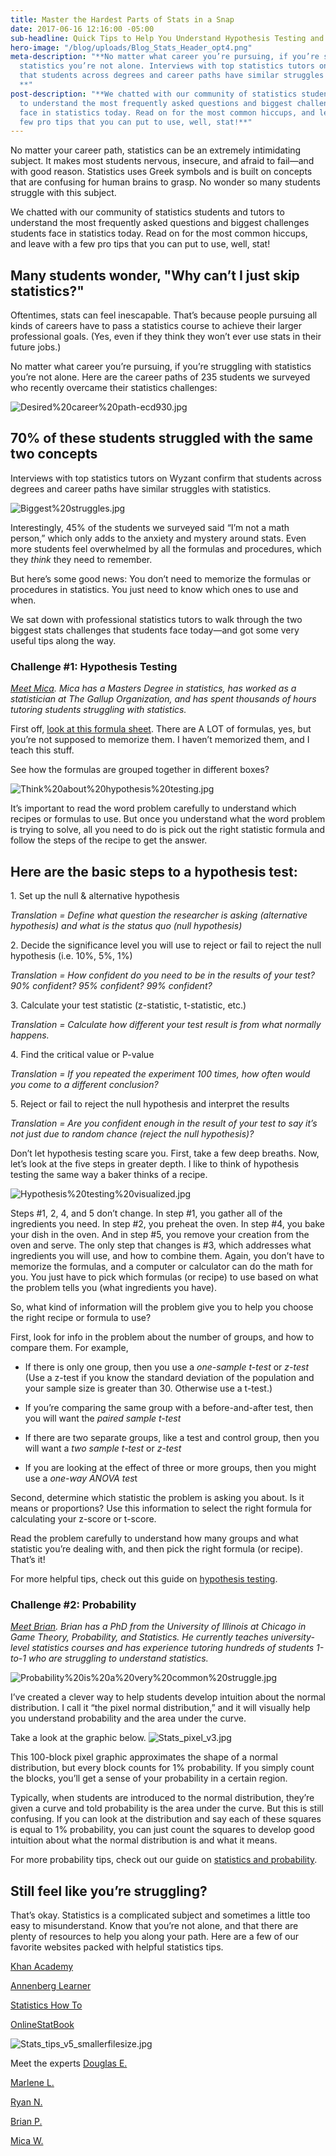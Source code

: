 ```yaml
---
title: Master the Hardest Parts of Stats in a Snap
date: 2017-06-16 12:16:00 -05:00
sub-headline: Quick Tips to Help You Understand Hypothesis Testing and Probability
hero-image: "/blog/uploads/Blog_Stats_Header_opt4.png"
meta-description: "**No matter what career you’re pursuing, if you’re struggling with
  statistics you’re not alone. Interviews with top statistics tutors on Wyzant confirm
  that students across degrees and career paths have similar struggles with statistics.
  **"
post-description: "**We chatted with our community of statistics students and tutors
  to understand the most frequently asked questions and biggest challenges students
  face in statistics today. Read on for the most common hiccups, and leave with a
  few pro tips that you can put to use, well, stat!**"
---
```


No matter your career path, statistics can be an extremely intimidating subject. It makes most students nervous, insecure, and afraid to fail—and with good reason. Statistics uses Greek symbols and is built on concepts that are confusing for human brains to grasp. No wonder so many students struggle with this subject.

We chatted with our community of statistics students and tutors to understand the most frequently asked questions and biggest challenges students face in statistics today. Read on for the most common hiccups, and leave with a few pro tips that you can put to use, well, stat!

## Many students wonder, "Why can’t I just skip statistics?"

Oftentimes, stats can feel inescapable. That’s because people pursuing all kinds of careers have to pass a statistics course to achieve their larger professional goals. (Yes, even if they think they won’t ever use stats in their future jobs.)

No matter what career you’re pursuing, if you’re struggling with statistics you’re not alone. Here are the career paths of 235 students we surveyed who recently overcame their statistics challenges:

![Desired%20career%20path-ecd930.jpg](/blog/uploads/Desired%20career%20path-ecd930.jpg)

## 70% of these students struggled with the same two concepts

Interviews with top statistics tutors on Wyzant confirm that students across degrees and career paths have similar struggles with statistics.

![Biggest%20struggles.jpg](/blog/uploads/Biggest%20struggles.jpg)

Interestingly, 45% of the students we surveyed said “I’m not a math person,” which only adds to the anxiety and mystery around stats. Even more students feel overwhelmed by all the formulas and procedures, which they *think* they need to remember.

But here’s some good news: You don’t need to memorize the formulas or procedures in statistics. You just need to know which ones to use and when.

We sat down with professional statistics tutors to walk through the two biggest stats challenges that students face today—and got some very useful tips along the way.

### Challenge #1: Hypothesis Testing

*[Meet Mica](https://www.wyzant.com/match/tutor/75474730/). Mica has a Masters Degree in statistics, has worked as a statistician at The Gallup Organization, and has spent thousands of hours tutoring students struggling with statistics.*

First off, [look at this formula sheet](https://drive.google.com/file/d/0BwGwV23dlzDnSHJPN1pHLXU1Sm8/view). There are A LOT of formulas, yes, but you’re not supposed to memorize them. I haven’t memorized them, and I teach this stuff.

See how the formulas are grouped together in different boxes?

![Think%20about%20hypothesis%20testing.jpg](/blog/uploads/Think%20about%20hypothesis%20testing.jpg)

It’s important to read the word problem carefully to understand which recipes or formulas to use. But once you understand what the word problem is trying to solve, all you need to do is pick out the right statistic formula and follow the steps of the recipe to get the answer.

## Here are the basic steps to a hypothesis test:

1\. Set up the null & alternative hypothesis

*Translation = Define what question the researcher is asking (alternative hypothesis) and what is the status quo (null hypothesis)*

2\. Decide the significance level you will use to reject or fail to reject the null hypothesis (i.e. 10%, 5%, 1%)

*Translation = How confident do you need to be in the results of your test? 90% confident? 95% confident? 99% confident?*

3\. Calculate your test statistic (z-statistic, t-statistic, etc.)

*Translation = Calculate how different your test result is from what normally happens.*

4\. Find the critical value or P-value

*Translation = If you repeated the experiment 100 times, how often would you come to a different conclusion?*

5\. Reject or fail to reject the null hypothesis and interpret the results

*Translation = Are you confident enough in the result of your test to say it’s not just due to random chance (reject the null hypothesis)?*

Don’t let hypothesis testing scare you. First, take a few deep breaths. Now, let’s look at the five steps in greater depth. I like to think of hypothesis testing the same way a baker thinks of a recipe.

![Hypothesis%20testing%20visualized.jpg](/blog/uploads/Hypothesis%20testing%20visualized.jpg)

Steps #1, 2, 4, and 5 don’t change. In step #1, you gather all of the ingredients you need. In step #2, you preheat the oven. In step #4, you bake your dish in the oven. And in step #5, you remove your creation from the oven and serve. The only step that changes is #3, which addresses what ingredients you will use, and how to combine them. Again, you don’t have to memorize the formulas, and a computer or calculator can do the math for you. You just have to pick which formulas (or recipe) to use based on what the problem tells you (what ingredients you have).

So, what kind of information will the problem give you to help you choose the right recipe or formula to use?

First, look for info in the problem about the number of groups, and how to compare them. For example,

* If there is only one group, then you use a *one-sample t-test* or *z-test* (Use a z-test if you know the standard deviation of the population and your sample size is greater than 30. Otherwise use a t-test.)

* If you’re comparing the same group with a before-and-after test, then you will want the *paired sample t-test*

* If there are two separate groups, like a test and control group, then you will want a *two sample t-test* or *z-test*

* If you are looking at the effect of three or more groups, then you might use a *one-way ANOVA tes*t

Second, determine which statistic the problem is asking you about. Is it means or proportions? Use this information to select the right formula for calculating your z-score or t-score.

Read the problem carefully to understand how many groups and what statistic you’re dealing with, and then pick the right formula (or recipe). That’s it!

For more helpful tips, check out this guide on [hypothesis testing](https://www.wyzant.com/resources/lessons/math/statistics_and_probability/hypothesis_testing).

### Challenge #2: Probability

*[Meet Brian](https://www.wyzant.com/match/tutor/78150040). Brian has a PhD from the University of Illinois at Chicago in Game Theory, Probability, and Statistics. He currently teaches university-level statistics courses and has experience tutoring hundreds of students 1-to-1 who are struggling to understand statistics.*

![Probability%20is%20a%20very%20common%20struggle.jpg](/blog/uploads/Probability%20is%20a%20very%20common%20struggle.jpg)

I’ve created a clever way to help students develop intuition about the normal distribution. I call it “the pixel normal distribution,” and it will visually help you understand probability and the area under the curve.

Take a look at the graphic below.
![Stats_pixel_v3.jpg](/blog/uploads/Stats_pixel_v3.jpg)

This 100-block pixel graphic approximates the shape of a normal distribution, but every block counts for 1% probability. If you simply count the blocks, you’ll get a sense of your probability in a certain region.

Typically, when students are introduced to the normal distribution, they’re given a curve and told probability is the area under the curve. But this is still confusing. If you can look at the distribution and say each of these squares is equal to 1% probability, you can just count the squares to develop good intuition about what the normal distribution is and what it means.

For more probability tips, check out our guide on [statistics and probability](https://www.wyzant.com/resources/lessons/math/statistics_and_probability).

## Still feel like you’re struggling?

That’s okay. Statistics is a complicated subject and sometimes a little too easy to misunderstand. Know that you’re not alone, and that there are plenty of resources to help you along your path. Here are a few of our favorite websites packed with helpful statistics tips.

[Khan Academy](http://www.khanacademy.org/math/statistics-probability)

[Annenberg Learner](http://www.learner.org/courses/againstallodds/index.html)

[Statistics How To](https://www.statisticshowto.com/probability-and-statistics)

[OnlineStatBook](http://www.onlinestatbook.com)

![Stats_tips_v5_smallerfilesize.jpg](/blog/uploads/Stats_tips_v5_smallerfilesize.jpg)

Meet the experts
[Douglas E.](https://www.wyzant.com/match/tutor/85890224)

[Marlene L.](https://www.wyzant.com/match/tutor/76812940)

[Ryan N.](https://www.wyzant.com/match/tutor/76086620) 

[Brian P.](https://www.wyzant.com/match/tutor/78150040)

[Mica W.](https://www.wyzant.com/match/tutor/75474730)
